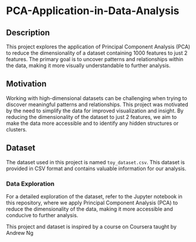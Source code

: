 # PCA-Application-in-Data-Analysis

## Description

This project explores the application of Principal Component Analysis (PCA) to reduce the dimensionality of a dataset containing 1000 features to just 2 features. The primary goal is to uncover patterns and relationships within the data, making it more visually understandable to further analysis.

## Motivation

Working with high-dimensional datasets can be challenging when trying to discover meaningful patterns and relationships. This project was motivated by the need to simplify the data for improved visualization and insight. By reducing the dimensionality of the dataset to just 2 features, we aim to make the data more accessible and to identify any hidden structures or clusters.

## Dataset

The dataset used in this project is named `toy_dataset.csv`. This dataset is provided in CSV format and contains valuable information for our analysis.

### Data Exploration

For a detailed exploration of the dataset, refer to the Jupyter notebook in this repository, where we apply Principal Component Analysis (PCA) to reduce the dimensionality of the data, making it more accessible and conducive to further analysis.

This project and dataset is inspired by a course on Coursera taught by Andrew Ng
